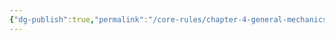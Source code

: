```yaml
---
{"dg-publish":true,"permalink":"/core-rules/chapter-4-general-mechanics/ability-check-combinations/vitality-vitality/"}
---
```


